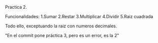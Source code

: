 Practica 2.

Funcionalidades:
1.Sumar
2.Restar
3.Multiplicar
4.Dividir
5.Raiz cuadrada

Todo ello, exceptuando la raiz con numeros decimales.

"En el commit pone práctica 3, pero es un error, es la 2"
